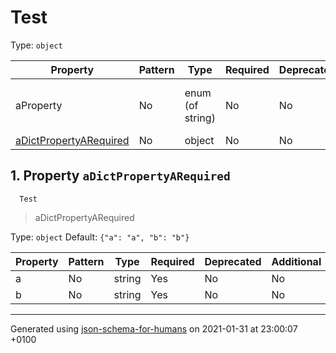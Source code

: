 # Test

Type: `object`

| Property | Pattern | Type | Required | Deprecated | Additional | Description |
| -------- | ------- | ---- | -------- | ---------- | ---------- | ----------- |
|aProperty|No|enum (of string)|No|No| No|This is the description from the definition|
| [aDictPropertyARequired](#aDictPropertyARequired)|No|object|No|No| No||

## <a name="aDictPropertyARequired"></a> 1. Property `aDictPropertyARequired`

      Test
 >   aDictPropertyARequired

Type: `object`
             Default: `{"a": "a", "b": "b"}`

| Property | Pattern | Type | Required | Deprecated | Additional | Description |
| -------- | ------- | ---- | -------- | ---------- | ---------- | ----------- |
|a|No|string|Yes|No| No||
|b|No|string|Yes|No| No||

----------------------------------------------------------------------------------------------------------------------------
Generated using [json-schema-for-humans](https://github.com/coveooss/json-schema-for-humans) on 2021-01-31 at 23:00:07 +0100